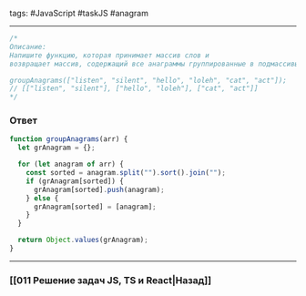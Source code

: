 tags: #JavaScript #taskJS #anagram 
____

```js
/*
Описание: 
Напишите функцию, которая принимает массив слов и 
возвращает массив, содержащий все анаграммы группированные в подмассивы.

groupAnagrams(["listen", "silent", "hello", "loleh", "cat", "act"]);
// [["listen", "silent"], ["hello", "loleh"], ["cat", "act"]]
*/
```

### Ответ

```js
function groupAnagrams(arr) {
  let grAnagram = {};

  for (let anagram of arr) {
    const sorted = anagram.split("").sort().join("");
    if (grAnagram[sorted]) {
      grAnagram[sorted].push(anagram);
    } else {
      grAnagram[sorted] = [anagram];
    }
  }

  return Object.values(grAnagram);
}
```

___
### [[011 Решение задач JS, TS и React|Назад]]